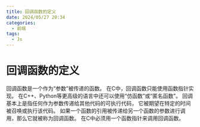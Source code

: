 ```yaml
---
title: 回调函数的定义
date: 2024/05/27 20:34
categories:
  - 前端
tags:
  - Js
---
```

# 回调函数的定义

回调函数是一个作为“参数”被传递的函数。
在C中，回调函数只能使用函数指针实现。
在C++、Python等更高级的语言中还可以使用“仿函数”或“匿名函数”。
回调基本上是指任何作为参数传递给其他代码的可执行代码， 它被期望在特定的时间被召唤或执行该代码。
如果一个函数的引用被传递给另一个函数的参数进行调用，那么它就被称为回调函数。
在C中必须用一个函数指针来调用回调函数。

​